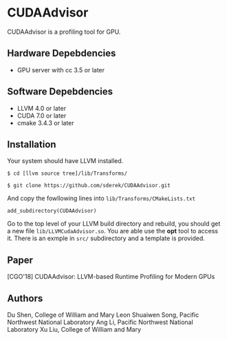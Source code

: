 # CUDAAdvisor

CUDAAdvisor is a profiling tool for GPU.

## Hardware Depebdencies
  - GPU server with cc 3.5 or later
 
## Software Depebdencies
  - LLVM 4.0 or later
  - CUDA 7.0 or later
  - cmake 3.4.3 or later

## Installation
Your system should have LLVM installed.

`$ cd [llvm source tree]/lib/Transforms/`

`$ git clone https://github.com/sderek/CUDAAdvisor.git`

And copy the fowllowing lines into `lib/Transforms/CMakeLists.txt`

`add_subdirectory(CUDAAdvisor)`

Go to the top level of your LLVM build directory and rebuild, you should get a new file `lib/LLVMCudaAdvisor.so`. You are able use the **opt** tool to access it. There is an exmple in `src/` subdirectory and a template is provided.

## Paper
[CGO'18] CUDAAdvisor: LLVM-based Runtime Profiling for Modern GPUs

## Authors
Du Shen, College of William and Mary
Leon Shuaiwen Song, Pacific Northwest National Laboratory
Ang Li, Pacific Northwest National Laboratory
Xu Liu, College of William and Mary
